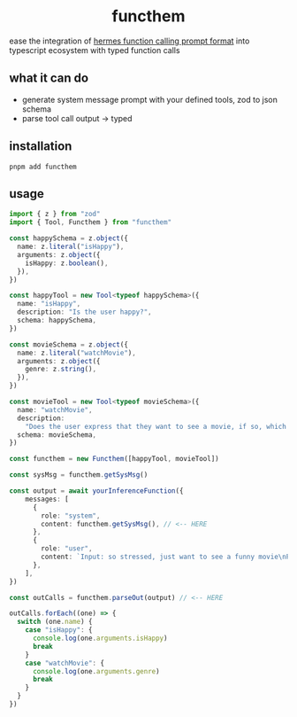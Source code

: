 <h1 align=center>
    functhem
</h1>

ease the integration of [hermes function calling prompt format](https://github.com/NousResearch/Hermes-Function-Calling#prompt-format-for-function-calling)
into typescript ecosystem with typed function calls

## what it can do

- generate system message prompt with your defined tools, zod to json schema
- parse tool call output -> typed

## installation

```console
pnpm add functhem
```

## usage

```ts
import { z } from "zod"
import { Tool, Functhem } from "functhem"

const happySchema = z.object({
  name: z.literal("isHappy"),
  arguments: z.object({
    isHappy: z.boolean(),
  }),
})

const happyTool = new Tool<typeof happySchema>({
  name: "isHappy",
  description: "Is the user happy?",
  schema: happySchema,
})

const movieSchema = z.object({
  name: z.literal("watchMovie"),
  arguments: z.object({
    genre: z.string(),
  }),
})

const movieTool = new Tool<typeof movieSchema>({
  name: "watchMovie",
  description:
    "Does the user express that they want to see a movie, if so, which genre?",
  schema: movieSchema,
})

const functhem = new Functhem([happyTool, movieTool])

const sysMsg = functhem.getSysMsg()

const output = await yourInferenceFunction({
    messages: [
      {
        role: "system",
        content: functhem.getSysMsg(), // <-- HERE
      },
      {
        role: "user",
        content: `Input: so stressed, just want to see a funny movie\nProcess the user input with your tools.`,
      },
    ],
})

const outCalls = functhem.parseOut(output) // <-- HERE

outCalls.forEach((one) => {
  switch (one.name) {
    case "isHappy": {
      console.log(one.arguments.isHappy)
      break
    }
    case "watchMovie": {
      console.log(one.arguments.genre)
      break
    }
  }
})
```